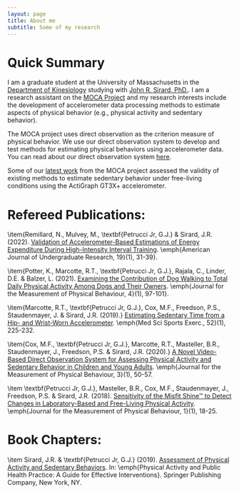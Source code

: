 ```yaml
---
layout: page
title: About me
subtitle: Some of my research
---
```

# Quick Summary
I am a graduate student at the University of Massachusetts in the [Department of Kinesiology](https://www.umass.edu/sphhs/kinesiology) studying with [John R. Sirard, PhD.]([https://www.umass.edu/sphhs/person/faculty/john-r-sirard](https://www.umass.edu/public-health-sciences/about/directory/john-sirard)). I am a research assistant on the [MOCA Project](https://blogs.umass.edu/pahl/research/moca/) and my research interests include the development of accelerometer data processing methods to estimate aspects of physical behavior (e.g., physical activity and sedentary behavior). 

The MOCA project uses direct observation as the criterion measure of physical behavior. We use our direct observation system to develop and test methods for estimating physical behaviors using accelerometer data. You can read about our direct observation system [here](https://journals.humankinetics.com/view/journals/jmpb/aop/article-10.1123-jmpb.2019-0015/article-10.1123-jmpb.2019-0015.xml).

Some of our [latest work](https://pubmed.ncbi.nlm.nih.gov/31343523-estimating-sedentary-time-from-a-hip-and-wrist-worn-accelerometer/?from_term=marcotte+medicine+and+science+in+sport+and+exercise&from_pos=1) from the MOCA project assessed the validity of existing methods to estimate sedentary behavior under free-living conditions using the ActiGraph GT3X+ accelerometer.

# Refereed Publications:
\item{Remillard, N., Mulvey, M., \textbf{Petrucci Jr, G.J.} \& Sirard, J.R. (2022). [Validation of Accelerometer-Based Estimations of Energy Expenditure During High-Intensity Interval Training](chrome-extension://efaidnbmnnnibpcajpcglclefindmkaj/https://www.ajuronline.org/uploads/Volume_19_1/AJUR_Vol_19_Issue_1_June_2022p31.pdf). \emph{American Journal of Undergraduate Research, 19}(1), 31-39}.

\item{Potter, K., Marcotte, R.T., \textbf{Petrucci Jr, G.J.}, Rajala, C., Linder, D.E. \& Balzer, L. (2021). [Examining the Contribution of Dog Walking to Total Daily Physical Activity Among Dogs and Their Owners](https://journals.humankinetics.com/view/journals/jmpb/4/2/article-p97.xml). \emph{Journal for the Measurement of Physical Behaviour, 4}(1), 97-101}.

\item{Marcotte, R.T., \textbf{Petrucci Jr, G.J.}, Cox, M.F., Freedson, P.S., Staudenmayer, J.  \& Sirard, J.R. (2019).} [Estimating Sedentary Time from a Hip- and Wrist-Worn Accelerometer](https://pubmed.ncbi.nlm.nih.gov/31343523/). \emph{Med Sci Sports Exerc., 52}(1), 225-232.

\item{Cox, M.F., \textbf{Petrucci Jr, G.J.}, Marcotte, R.T., Masteller, B.R., Staudenmayer, J., Freedson, P.S. \& Sirard, J.R. (2020).} [A Novel Video-Based Direct Observation System for Assessing Physical Activity and Sedentary Behavior in Children and Young Adults](https://journals.humankinetics.com/view/journals/jmpb/3/1/article-p50.xml). \emph{Journal for the Measurement of Physical Behaviour, 3}(1), 50-57.

\item \textbf{Petrucci Jr, G.J.}, Masteller, B.R., Cox, M.F., Staudenmayer, J., Freedson, P.S. \& Sirard, J.R. (2018). [Sensitivity of the Misfit Shine™ to Detect Changes in Laboratory-Based and Free-Living Physical Activity](https://journals.humankinetics.com/view/journals/jmpb/1/1/article-p18.xml). \emph{Journal for the Measurement of Physical Behaviour, 1}(1), 18-25.

# Book Chapters:
\item Sirard, J.R. \& \textbf{Petrucci Jr, G.J.} (2019). [Assessment of Physical Activity and Sedentary Behaviors](https://www.springerpub.com/physical-activity-and-public-health-practice-9780826134585.html). In: \emph{Physical Activity and Public Health Practice: A Guide for Effective Interventions}. Springer Publishing Company, New York, NY.

